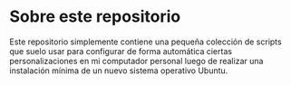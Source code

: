 # Sobre este repositorio

Este repositorio simplemente contiene una pequeña colección de scripts que suelo usar para configurar de forma automática ciertas personalizaciones en mi computador personal luego de realizar una instalación mínima de un nuevo sistema operativo Ubuntu.
